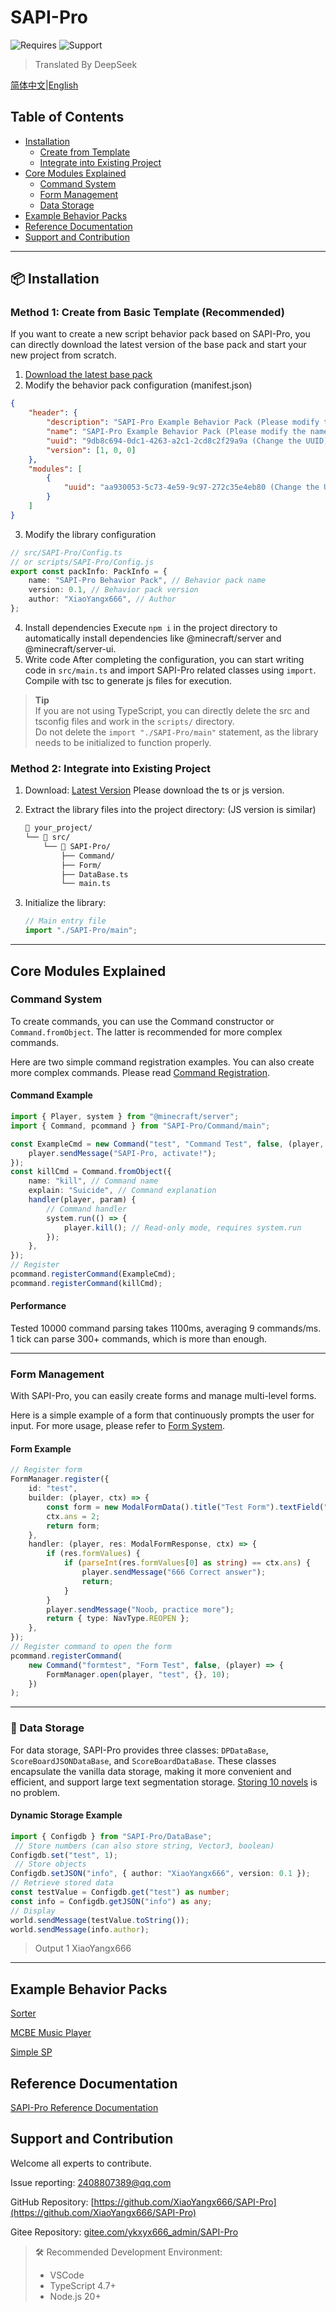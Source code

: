# SAPI-Pro

![Requires](https://img.shields.io/badge/Dependencies-SAPI%201.18%20Beta-red) ![Support](https://img.shields.io/badge/Supported%20Version-MCBE1.21.6x-green)

>Translated By DeepSeek

[简体中文](README.md)|[English](README_EN.md)

## Table of Contents
- [Installation](#installation)
    - [Create from Template](#method-1-create-from-basic-template-recommended)
    - [Integrate into Existing Project](#method-2-integrate-into-existing-project)
- [Core Modules Explained](#core-modules-explained)
    - [Command System](#command-system)
    - [Form Management](#form-management)
    - [Data Storage](#-data-storage)
- [Example Behavior Packs](#example-behavior-packs)
- [Reference Documentation](#reference-documentation)
- [Support and Contribution](#support-and-contribution)

---

## 📦 Installation

### Method 1: Create from Basic Template (Recommended)

If you want to create a new script behavior pack based on SAPI-Pro, you can directly download the latest version of the base pack and start your new project from scratch.

1. [Download the latest base pack]()
2. Modify the behavior pack configuration (manifest.json)

```json
{
    "header": {
        "description": "SAPI-Pro Example Behavior Pack (Please modify the description)",
        "name": "SAPI-Pro Example Behavior Pack (Please modify the name)",
        "uuid": "9db8c694-0dc1-4263-a2c1-2cd8c2f29a9a (Change the UUID)",
        "version": [1, 0, 0]
    },
    "modules": [
        {
            "uuid": "aa930053-5c73-4e59-9c97-272c35e4eb80 (Change the UUID)"
        }
    ]
}
```

3. Modify the library configuration

```typescript
// src/SAPI-Pro/Config.ts
// or scripts/SAPI-Pro/Config.js
export const packInfo: PackInfo = {
    name: "SAPI-Pro Behavior Pack", // Behavior pack name
    version: 0.1, // Behavior pack version
    author: "XiaoYangx666", // Author
};
```

4. Install dependencies
   Execute `npm i` in the project directory to automatically install dependencies like @minecraft/server and @minecraft/server-ui.
5. Write code
   After completing the configuration, you can start writing code in `src/main.ts` and import SAPI-Pro related classes using `import`. Compile with tsc to generate js files for execution.

> **Tip**  
> If you are not using TypeScript, you can directly delete the src and tsconfig files and work in the `scripts/` directory.  
> Do not delete the `import "./SAPI-Pro/main"` statement, as the library needs to be initialized to function properly.

### Method 2: Integrate into Existing Project

1. Download: [Latest Version](releases/latest) Please download the ts or js version.

2. Extract the library files into the project directory: (JS version is similar)

    ```bash
    📂 your_project/
    └── 📂 src/
        └── 📂 SAPI-Pro/
            ├── Command/
            ├── Form/
            ├── DataBase.ts
            └── main.ts
    ```

3. Initialize the library:
    ```typescript
    // Main entry file
    import "./SAPI-Pro/main";
    ```

---

## Core Modules Explained

### Command System

To create commands, you can use the Command constructor or `Command.fromObject`. The latter is recommended for more complex commands.

Here are two simple command registration examples. You can also create more complex commands. Please read [Command Registration](./tutorial/command.md).

#### Command Example

```typescript
import { Player, system } from "@minecraft/server";
import { Command, pcommand } from "SAPI-Pro/Command/main";

const ExampleCmd = new Command("test", "Command Test", false, (player, param) => {
    player.sendMessage("SAPI-Pro, activate!");
});
const killCmd = Command.fromObject({
    name: "kill", // Command name
    explain: "Suicide", // Command explanation
    handler(player, param) {
        // Command handler
        system.run(() => {
            player.kill(); // Read-only mode, requires system.run
        });
    },
});
// Register
pcommand.registerCommand(ExampleCmd);
pcommand.registerCommand(killCmd);
```

#### Performance

Tested 10000 command parsing takes 1100ms, averaging 9 commands/ms. 1 tick can parse 300+ commands, which is more than enough.

---

### Form Management

With SAPI-Pro, you can easily create forms and manage multi-level forms.

Here is a simple example of a form that continuously prompts the user for input. For more usage, please refer to [Form System](./tutorial/form.md#表单系统).
#### Form Example

```typescript
// Register form
FormManager.register({
    id: "test",
    builder: (player, ctx) => {
        const form = new ModalFormData().title("Test Form").textField("1+1=?", "114514");
        ctx.ans = 2;
        return form;
    },
    handler: (player, res: ModalFormResponse, ctx) => {
        if (res.formValues) {
            if (parseInt(res.formValues[0] as string) == ctx.ans) {
                player.sendMessage("666 Correct answer");
                return;
            }
        }
        player.sendMessage("Noob, practice more");
        return { type: NavType.REOPEN };
    },
});
// Register command to open the form
pcommand.registerCommand(
    new Command("formtest", "Form Test", false, (player) => {
        FormManager.open(player, "test", {}, 10);
    })
);
```

---

### 💾 Data Storage

For data storage, SAPI-Pro provides three classes: `DPDataBase`, `ScoreBoardJSONDataBase`, and `ScoreBoardDataBase`. These classes encapsulate the vanilla data storage, making it more convenient and efficient, and support large text segmentation storage. [Storing 10 novels]() is no problem.

#### Dynamic Storage Example

```typescript
import { Configdb } from "SAPI-Pro/DataBase";
 // Store numbers (can also store string, Vector3, boolean)
Configdb.set("test", 1);
 // Store objects
Configdb.setJSON("info", { author: "XiaoYangx666", version: 0.1 });
// Retrieve stored data
const testValue = Configdb.get("test") as number;
const info = Configdb.getJSON("info") as any;
// Display
world.sendMessage(testValue.toString());
world.sendMessage(info.author);
```

> Output
> 1
> XiaoYangx666

---

## Example Behavior Packs

[Sorter]()

[MCBE Music Player](https://gitee.com/ykxyx666_admin/music-player-mcbe)

[Simple SP]()

## Reference Documentation

[SAPI-Pro Reference Documentation](./tutorial/README.md)

## Support and Contribution

Welcome all experts to contribute.

Issue reporting: <2408807389@qq.com>

GitHub Repository: [https://github.com/XiaoYangx666/SAPI-Pro](https://github.com/XiaoYangx666/SAPI-Pro)

Gitee Repository: [gitee.com/ykxyx666_admin/SAPI-Pro](gitee.com/ykxyx666_admin/SAPI-Pro)

> 🛠️ Recommended Development Environment:
>
> -   VSCode
> -   TypeScript 4.7+
> -   Node.js 20+